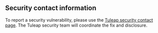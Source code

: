 ## Security contact information

To report a security vulnerability, please use the
[Tuleap security contact page](https://www.tuleap.org/security).
The Tuleap security team will coordinate the fix and disclosure.